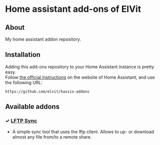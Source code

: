 # Home assistant add-ons of ElVit

## About

My home assistant addon repository.

## Installation

Adding this add-ons repository to your Home Assistant instance is pretty easy.  
Follow [the official instructions](https://home-assistant.io/hassio/installing_third_party_addons) on the website of Home Assistant, and use the following URL:  

```
https://github.com/elvit/hassio-addons
```

## Available addons

[//]: # "ADDONLIST_START"

### &#10003; [LFTP Sync](lftp-addon/)

- A simple sync tool that uses the lftp client. Allows to up- or download almost any file from/to a remote share. 

[//]: # "ADDONLIST_END"